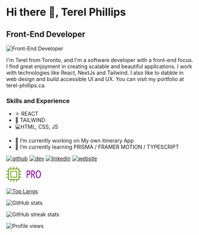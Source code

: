 # Hi there 👋, Terel Phillips
## Front-End Developer
![Front-End Developer](https://pbs.twimg.com/profile_banners/1024973460/1457492524/1500x500)

I'm Terel from Toronto, and I'm a software developer with a front-end focus. I find great enjoyment in creating scalable and beautiful applications. I work with technologies like React, NextJs and Tailwind. I also like to dabble in web design and build accessible UI and UX. You can visit my portfolio at terel-phillips.ca.

### Skills and Experience

* ⚛️ REACT
* 🌊 TAILWIND
* 💻HTML, CSS, JS
- 🔭 I’m currently working on My own itinerary App  
- 🌱 I’m currently learning PRISMA / FRAMER MOTION / TYPESCRIPT 


[<img src='https://cdn.jsdelivr.net/npm/simple-icons@3.0.1/icons/github.svg' alt='github' height='40'>](https://github.com/uzistacks)  [<img src='https://cdn.jsdelivr.net/npm/simple-icons@3.0.1/icons/dev-dot-to.svg' alt='dev' height='40'>](https://dev.to/uzistacks)  [<img src='https://cdn.jsdelivr.net/npm/simple-icons@3.0.1/icons/linkedin.svg' alt='linkedin' height='40'>](https://www.linkedin.com/in/terel-phillips-9a8038222/)  [<img src='https://cdn.jsdelivr.net/npm/simple-icons@3.0.1/icons/icloud.svg' alt='website' height='40'>](https://terel-phillips.ca/)  

<a href='https://docs.github.com/en/developers'><img src='https://raw.githubusercontent.com/acervenky/animated-github-badges/master/assets/devbadge.gif' width='40' height='40'></a> <a href='https://github.com/pricing'><img src='https://raw.githubusercontent.com/acervenky/animated-github-badges/master/assets/pro.gif' width='40' height='40'></a> 

[![Top Langs](https://github-readme-stats.vercel.app/api/top-langs/?username=uzistacks)](https://github.com/anuraghazra/github-readme-stats)

![GitHub stats](https://github-readme-stats.vercel.app/api?username=uzistacks&show_icons=true)  

![GitHub streak stats](https://github-readme-streak-stats.herokuapp.com/?user=uzistacks)  

![Profile views](https://gpvc.arturio.dev/uzistacks)  
